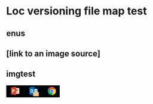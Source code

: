  # Loc versioning file map test
 
 ## enus 
 ## [link to an image source] 
 ## imgtest
![image](./../../../active/1.png)




